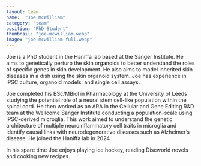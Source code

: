 ```yaml
---
layout: team
name:  "Joe McWilliam"
category: "team"
position: "PhD Student"
thumbnail: "joe-mcwilliam.webp"
image: "joe-mcwilliam-full.webp"
---
```

Joe is a PhD student in the Haniffa lab based at the Sanger Institute. He aims to genetically perturb the skin organoids to better understand the roles of specific genes in skin development. He also aims to model inherited skin diseases in a dish using the skin organoid system. Joe has experience in iPSC culture, organoid models, and single cell assays.

Joe completed his BSc/MBiol in Pharmacology at the University of Leeds studying the potential role of a neural stem cell-like population within the spinal cord. He then worked as an ARA in the Cellular and Gene Editing R&D team at the Wellcome Sanger Institute conducting a population-scale using iPSC-derived microglia. This work aimed to understand the genetic architecture of multiple neuroinflammatory cell traits in microglia and identify causal links with neurodegenerative diseases such as Alzheimer’s disease. He joined the Haniffa lab in 2024.

In his spare time Joe enjoys playing ice hockey, reading Discworld novels and cooking new recipes.